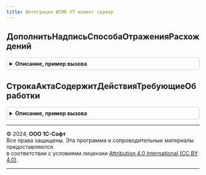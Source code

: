 ```yaml
---
title: Интеграция ИСМП УТ клиент сервер
---
```



## ДополнитьНадписьСпособаОтраженияРасхождений
<details style="margin: 1em 0; padding: 0.5em; border: 1px solid #ccc; border-radius: 6px;">

<summary style="font-weight: bold; cursor: pointer;">Описание, пример вызова</summary>

```bsl

// Дополняет надпись состоянием кодов маркировки в документе.
//
// Параметры:
//  ТипДокумента - Тип - Тип документа.
//  НадписьРасхождения - Произвольный - элементы формы, в котором необходимо отобразить информационную надпись.
//  НадписьОформитьДокументы - Произвольный - элементы формы, в котором необходимо отобразить информационную надпись.
//  Товары - ТабличнаяЧасть - табличная часть акта о расхождениях.
//  ШтрихкодыУпаковокРасхождения - ТабличнаяЧасть - табличная часть штрихкоды упаковок расхождения.
//
Процедура ДополнитьНадписьСпособаОтраженияРасхождений(ТипДокумента, НадписьРасхождения, НадписьОформитьДокументы, Экспорт
```

Пример вызова
```bsl
ИнтеграцияИСМПУТКлиентСервер.ДополнитьНадписьСпособаОтраженияРасхождений(ТипДокумента, НадписьРасхождения, НадписьОформитьДокументы, );
```
</details>

## СтрокаАктаСодержитДействияТребующиеОбработки
<details style="margin: 1em 0; padding: 0.5em; border: 1px solid #ccc; border-radius: 6px;">

<summary style="font-weight: bold; cursor: pointer;">Описание, пример вызова</summary>

```bsl

Функция СтрокаАктаСодержитДействияТребующиеОбработки(ТекСтрока, ТипАкта) Экспорт
```

Пример вызова
```bsl
Результат = ИнтеграцияИСМПУТКлиентСервер.СтрокаАктаСодержитДействияТребующиеОбработки(ТекСтрока, ТипАкта));
```
</details>

---

© 2024, **ООО 1С-Софт**  
Все права защищены. Эта программа и сопроводительные материалы предоставляются  
в соответствии с условиями лицензии [Attribution 4.0 International (CC BY 4.0)](https://creativecommons.org/licenses/by/4.0/legalcode).

---
